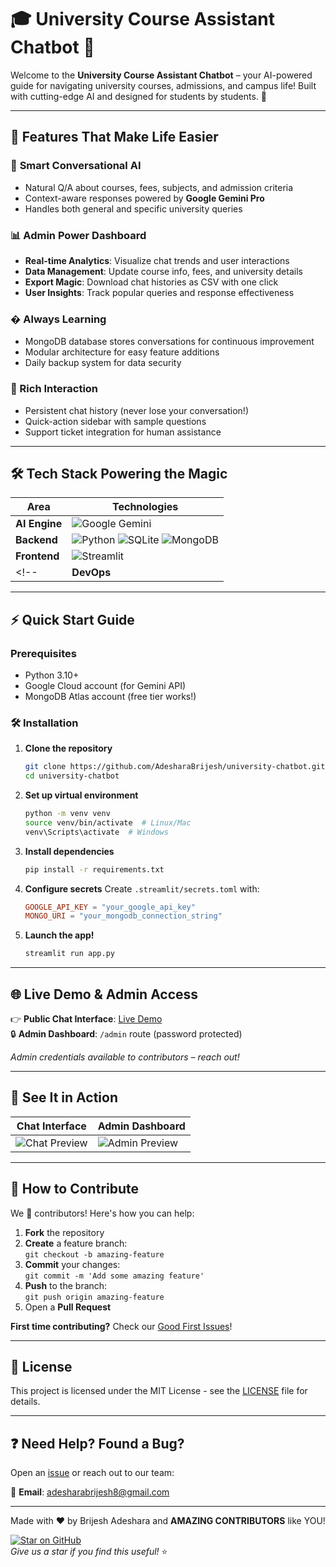 # 🎓 University Course Assistant Chatbot 🤖

Welcome to the **University Course Assistant Chatbot** – your AI-powered guide for navigating university courses, admissions, and campus life! Built with cutting-edge AI and designed for students by students. 🌟

---

## 🚀 Features That Make Life Easier

### 🤖 **Smart Conversational AI**
- Natural Q/A about courses, fees, subjects, and admission criteria
- Context-aware responses powered by **Google Gemini Pro**
- Handles both general and specific university queries

### 📊 **Admin Power Dashboard**
- **Real-time Analytics**: Visualize chat trends and user interactions
- **Data Management**: Update course info, fees, and university details
- **Export Magic**: Download chat histories as CSV with one click
- **User Insights**: Track popular queries and response effectiveness

### � **Always Learning**
- MongoDB database stores conversations for continuous improvement
- Modular architecture for easy feature additions
- Daily backup system for data security

### 💬 Rich Interaction
- Persistent chat history (never lose your conversation!)
- Quick-action sidebar with sample questions
- Support ticket integration for human assistance

---

## 🛠️ Tech Stack Powering the Magic

| **Area**       | **Technologies**                                                                 |
|-----------------|----------------------------------------------------------------------------------|
| **AI Engine**   | ![Google Gemini](https://img.shields.io/badge/Google_Gemini_Pro-4285F4?style=flat&logo=google&logoColor=white) |
| **Backend**     | ![Python](https://img.shields.io/badge/Python-3.10%2B-3776AB?logo=python&logoColor=white) ![SQLite](https://img.shields.io/badge/SQLite-07405E?logo=sqlite&logoColor=white) ![MongoDB](https://img.shields.io/badge/MongoDB-47A248?logo=mongodb&logoColor=white) |
| **Frontend**    | ![Streamlit](https://img.shields.io/badge/Streamlit-FF4B4B?logo=streamlit&logoColor=white) |
<!-- | **DevOps**      | ![Docker](https://img.shields.io/badge/Docker-2496ED?logo=docker&logoColor=white) ![GitHub Actions](https://img.shields.io/badge/GitHub_Actions-2088FF?logo=github-actions&logoColor=white) | -->

---

## ⚡ Quick Start Guide

### Prerequisites
- Python 3.10+
- Google Cloud account (for Gemini API)
- MongoDB Atlas account (free tier works!)

### 🛠️ Installation

1. **Clone the repository**
   ```bash
   git clone https://github.com/AdesharaBrijesh/university-chatbot.git
   cd university-chatbot
   ```

2. **Set up virtual environment**
   ```bash
   python -m venv venv
   source venv/bin/activate  # Linux/Mac
   venv\Scripts\activate  # Windows
   ```

3. **Install dependencies**
   ```bash
   pip install -r requirements.txt
   ```

4. **Configure secrets**
   Create `.streamlit/secrets.toml` with:
   ```toml
   GOOGLE_API_KEY = "your_google_api_key"
   MONGO_URI = "your_mongodb_connection_string"
   ```

5. **Launch the app!**
   ```bash
   streamlit run app.py
   ```

---

## 🌐 Live Demo & Admin Access

👉 **Public Chat Interface**: [Live Demo](https://university-chatbot-brijesh.streamlit.app/)  
🔒 **Admin Dashboard**: `/admin` route (password protected)

*Admin credentials available to contributors – reach out!*

---

## 📸 See It in Action

| **Chat Interface** | **Admin Dashboard** |
|--------------------|----------------------|
| ![Chat Preview](https://github.com/user-attachments/assets/b3de13fa-0b53-4d14-a694-ee0c7b6db5d2) | ![Admin Preview](https://github.com/user-attachments/assets/ddfdbf13-af8e-406f-84eb-d5424155b794) |

---

## 🤝 How to Contribute

We 💜 contributors! Here's how you can help:

1. **Fork** the repository
2. **Create** a feature branch:  
   `git checkout -b amazing-feature`
3. **Commit** your changes:  
   `git commit -m 'Add some amazing feature'`
4. **Push** to the branch:  
   `git push origin amazing-feature`
5. Open a **Pull Request**

**First time contributing?** Check our [Good First Issues](https://github.com/AdesharaBrijesh/university-chatbot/issues?q=is%3Aopen+is%3Aissue+label%3A%22good+first+issue%22)!

---

## 📜 License

This project is licensed under the MIT License - see the [LICENSE](LICENSE) file for details.

---

## ❓ Need Help? Found a Bug?

Open an [issue](https://github.com/AdesharaBrijesh/university-chatbot/issues) or reach out to our team:

📧 **Email**: [adesharabrijesh8@gmail.com](mailto:adesharabrijesh8@gmail.com)  
<!-- 💬 **Discord**: [Join our server](https://discord.gg/your-invite-link) -->

---

Made with ❤️ by Brijesh Adeshara and **AMAZING CONTRIBUTORS** like YOU!  

[![Star on GitHub](https://img.shields.io/github/stars/AdesharaBrijesh/university-chatbot.svg?style=social)](https://github.com/AdesharaBrijesh/university-chatbot/stargazers)  
*Give us a star if you find this useful!* ⭐
